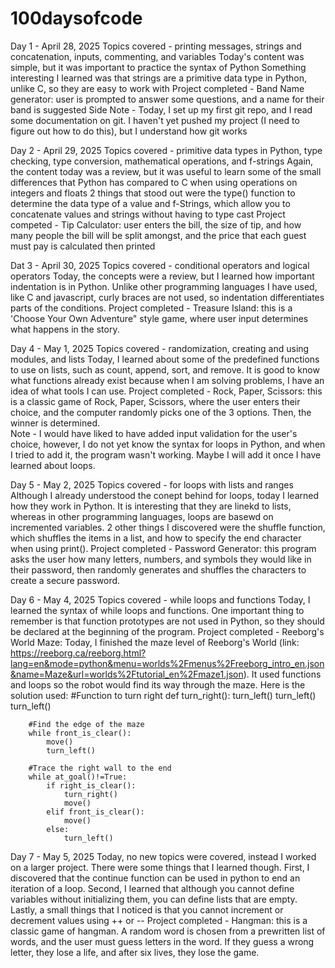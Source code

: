 # 100daysofcode

Day 1 - April 28, 2025
    Topics covered - printing messages, strings and concatenation, inputs, commenting, and variables
        Today's content was simple, but it was important to practice the syntax of Python
        Something interesting I learned was that strings are a primitive data type in Python, unlike C, so they are easy to work with
    Project completed - Band Name generator: user is prompted to answer some questions, and a name for their band is suggested
    Side Note - Today, I set up my first git repo, and I read some documentation on git. I haven't yet pushed my project (I need to figure out how to do this), but I understand how git works

Day 2 - April 29, 2025
    Topics covered - primitive data types in Python, type checking, type conversion, mathematical operations, and f-strings
        Again, the content today was a review, but it was useful to learn some of the small differences that Python has compared to C when using operations on integers and floats
        2 things that stood out were the type() function to determine the data type of a value and f-Strings, which allow you to concatenate values and strings without having to type cast
    Project competed - Tip Calculator: user enters the bill, the size of tip, and how many people the bill will be split amongst, and the price that each guest must pay is calculated then printed

Dat 3 - April 30, 2025
    Topics covered - conditional operators and logical operators
        Today, the concepts were a review, but I learned how important indentation is in Python. Unlike other programming languages I have used, like C and javascript, curly braces are not used, so indentation differentiates parts of the conditions. 
    Project completed - Treasure Island: this is a 'Choose Your Own Adventure" style game, where user input determines what happens in the story.

Day 4 - May 1, 2025
    Topics covered - randomization, creating and using modules, and lists
        Today, I learned about some of the predefined functions to use on lists, such as count, append, sort, and remove. It is good to know what functions already exist because when I am solving problems, I have an idea of what tools I can use. 
    Project completed - Rock, Paper, Scissors: this is a classic game of Rock, Paper, Scissors, where the user enters their choice, and the computer randomly picks one of the 3 options. Then, the winner is determined.  
        Note - I would have liked to have added input validation for the user's choice, however, I do not yet know the syntax for loops in Python, and when I tried to add it, the program wasn't working. Maybe I will add it once I have learned about loops.

Day 5 - May 2, 2025
    Topics covered - for loops with lists and ranges
        Although I already understood the conept behind for loops, today I learned how they work in Python. It is interesting that they are linekd to lists, whereas in other programming languages, loops are basewd on incremented variables. 2 other things I discovered were the shuffle function, which shuffles the items in a list, and how to specify the end character when using print().
    Project completed - Password Generator: this program asks the user how many letters, numbers, and symbols they would like in their password, then randomly generates and shuffles the characters to create a secure password. 

Day 6 - May 4, 2025
    Topics covered - while loops and functions
        Today, I learned the syntax of while loops and functions. One important thing to remember is that function prototypes are not used in Python, so they should be declared at the beginning of the program.
    Project completed - Reeborg's World Maze: Today, I finished the maze level of Reeborg's World (link: https://reeborg.ca/reeborg.html?lang=en&mode=python&menu=worlds%2Fmenus%2Freeborg_intro_en.json&name=Maze&url=worlds%2Ftutorial_en%2Fmaze1.json). It used functions and loops so the robot would find its way through the maze. 
    Here is the solution used: 
        #Function to turn right
        def turn_right():
            turn_left()
            turn_left()
            turn_left()

        #Find the edge of the maze
        while front_is_clear():
            move()
            turn_left()

        #Trace the right wall to the end
        while at_goal()!=True:
            if right_is_clear():
                turn_right()
                move()
            elif front_is_clear():
                move()
            else:
                turn_left()

Day 7 - May 5, 2025
    Today, no new topics were covered, instead I worked on a larger project.
        There were some things that I learned though. First, I discovered that the continue function can be used in python to end an iteration of a loop. Second, I learned that although you cannot define variables without initializing them, you can define lists that are empty. Lastly, a small things that I noticed is that you cannot increment or decrement values using ++ or --
    Project completed - Hangman: this is a classic game of hangman. A random word is chosen from a prewritten list of words, and the user must guess letters in the word. If they guess a wrong letter, they lose a life, and after six lives, they lose the game.